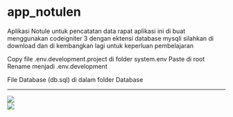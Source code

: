 # app_notulen

Aplikasi Notule untuk pencatatan data rapat aplikasi ini di buat menggunakan codeigniter 3 dengan ektensi database mysqli
silahkan di download dan di kembangkan lagi untuk keperluan pembelajaran

Copy file .env.development.project di folder system.env
Paste di root
Rename menjadi .env.development

File Database (db.sql) di dalam folder Database

<hr /> 
<img src="https://lh3.googleusercontent.com/proxy/Q4rKqX1ndn7N64tLDabU1Id8IatanxYxE8KfEormifNYoe5OlL_O6d2J2f5hQl5mBxbxcgGjs72WYAgzqmNBEGapLznYE2tBjWJXiu5oMo7lO1LtBF3eoly-afOXgNtQZqa26sVfku71JTFZzA35pYiscsvOgFZUIZT7pUoThAnt9nGz6SKdOj5YMIBTPTT0Eo2DC38Q3Q73xVlcQr7chgP0jrMsDA">
  
<br /> 
<img src="https://storage.googleapis.com/pintaar-web.appspot.com/course-photo/1_mNEec5EuSpx7WCUVJcUtsw.jpeg">
